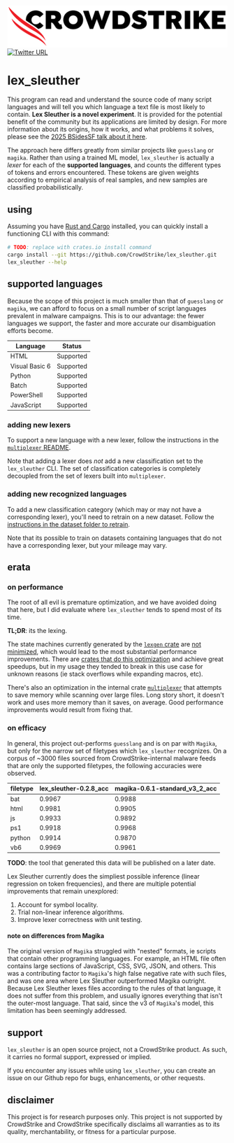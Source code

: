 ![CrowdStrike Falcon](https://raw.githubusercontent.com/CrowdStrike/falconpy/main/docs/asset/cs-logo.png) [![Twitter URL](https://img.shields.io/twitter/url?label=Follow%20%40CrowdStrike&style=social&url=https%3A%2F%2Ftwitter.com%2FCrowdStrike)](https://twitter.com/CrowdStrike)<br/>

# lex_sleuther

This program can read and understand the source code of many script languages and will tell you which language a text file is most likely to contain. **Lex Sleuther is a novel experiment**. It is provided for the potential benefit of the community but its applications are limited by design. For more information about its origins, how it works, and what problems it solves, please see the [2025 BSidesSF talk about it here](#TODO).

The approach here differs greatly from similar projects like `guesslang` or `magika`.
Rather than using a trained ML model, `lex_sleuther` is actually a *lexer* for each of the 
**supported languages**, and counts the different types of tokens and errors encountered. 
These tokens are given weights according to empirical analysis of real samples,
and new samples are classified probabilistically.

## using

Assuming you have [Rust and Cargo](https://www.rust-lang.org/tools/install) installed,
you can quickly install a functioning CLI with this command:

```bash
# TODO: replace with crates.io install command 
cargo install --git https://github.com/CrowdStrike/lex_sleuther.git
lex_sleuther --help
```

## supported languages

Because the scope of this project is much smaller than that of `guesslang` or `magika`,
we can afford to focus on a small number of script languages prevalent in malware campaigns.
This is to our advantage: the fewer languages we support, the faster and more accurate
our disambiguation efforts become.

| Language       | Status    |
| -------------- | --------- |
| HTML           | Supported |
| Visual Basic 6 | Supported |
| Python         | Supported |
| Batch          | Supported |
| PowerShell     | Supported |
| JavaScript     | Supported |

### adding new lexers

To support a new language with a new lexer, follow the instructions in the [`multiplexer` README](./crates/multiplexer/README.md).

Note that adding a lexer does *not* add a new classification set to the `lex_sleuther` CLI.
The set of classification categories is completely decoupled from the set of lexers built into `multiplexer`. 

### adding new recognized languages

To add a new classification category (which may or may not have a corresponding lexer), you'll need to retrain on a new dataset. 
Follow the [instructions in the dataset folder to retrain](./dataset/).

Note that its possible to train on datasets containing languages that do not have a corresponding lexer, but your mileage may vary. 

## erata

### on performance

The root of all evil is premature optimization, and we have avoided doing that here,
but I did evaluate where `lex_sleuther` tends to spend most of its time.

**TL;DR**: its the lexing. 

The state machines currently generated by the [`lexgen` crate](https://github.com/osa1/lexgen) are [not minimized](https://github.com/osa1/lexgen/issues/38), which would lead to the most substantial performance improvements. There are [crates that do this optimization](https://docs.rs/logos/latest/logos/#) and achieve great speedups, but in my usage they tended to break in this use case for unknown reasons (ie stack overflows while expanding macros, etc).

There's also an optimization in the internal crate [`multiplexer`](./crates/multiplexer/README.md) that attempts to save memory while scanning over large files.
Long story short, it doesn't work and uses more memory than it saves, on average. Good performance improvements would result from fixing that.

### on efficacy 

In general, this project out-performs `guesslang` and is on par with `Magika`, but only for the narrow set of filetypes which `lex_sleuther` recognizes. On a corpus of ~3000 files sourced from CrowdStrike-internal malware feeds that are only the supported filetypes, the following accuracies were observed.

| filetype | lex_sleuther-0.2.8_acc | magika-0.6.1-standard_v3_2_acc |
| -------- | ---------------------- | ------------------------------ |
| bat      | 0.9967                 | 0.9988                         |
| html     | 0.9981                 | 0.9905                         |
| js       | 0.9933                 | 0.9892                         |
| ps1      | 0.9918                 | 0.9968                         |
| python   | 0.9914                 | 0.9870                         |
| vb6      | 0.9969                 | 0.9961                         |

**TODO**: the tool that generated this data will be published on a later date. 

Lex Sleuther currently does the simpliest possible inference (linear regression on token frequencies),
and there are multiple potential improvements that remain unexplored:

1. Account for symbol locality.
2. Trial non-linear inference algorithms. 
3. Improve lexer correctness with unit testing.

#### note on differences from Magika

The original version of `Magika` struggled with "nested" formats, ie scripts that contain other programming languages. For example, an HTML file often contains large sections of JavaScript, CSS, SVG, JSON, and others. This was a contributing factor to `Magika`'s high false negative rate with such files, and was one area where Lex Sleuther outperformed Magika outright. Because Lex Sleuther lexes files according to the rules of that language, it does not suffer from this problem, and usually ignores everything that isn't the outer-most language. That said, since the v3 of `Magika`'s model, this limitation has been seemingly addressed. 

## support

`lex_sleuther` is an open source project, not a CrowdStrike product. As such, it carries no formal support, expressed or implied.

If you encounter any issues while using `lex_sleuther`, you can create an issue on our Github repo for bugs, enhancements, or other requests.

## disclaimer

This project is for research purposes only. This project is not supported by CrowdStrike and CrowdStrike specifically disclaims all warranties as to its quality, merchantability, or fitness for a particular purpose.